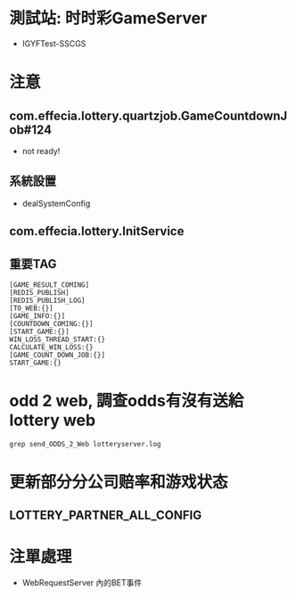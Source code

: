 # 測試站: 时时彩GameServer
 * IGYFTest-SSCGS

# 注意
## com.effecia.lottery.quartzjob.GameCountdownJob#124
* not ready!

## 系統設置
* dealSystemConfig 
## com.effecia.lottery.InitService


## 重要TAG
```
[GAME_RESULT_COMING] 
[REDIS_PUBLISH]
[REDIS_PUBLISH_LOG]
[TO_WEB:{}]
[GAME_INFO:{}]
[COUNTDOWN_COMING:{}]
[START_GAME:{}]
WIN_LOSS_THREAD_START:{}
CALCULATE_WIN_LOSS:{}
[GAME_COUNT_DOWN_JOB:{}]
START_GAME:{}
```

# odd 2 web, 調查odds有沒有送給lottery web
```shell
grep send_ODDS_2_Web lotteryserver.log 
```
# 更新部分分公司赔率和游戏状态
## LOTTERY_PARTNER_ALL_CONFIG

# 注單處理
* WebRequestServer 內的BET事件